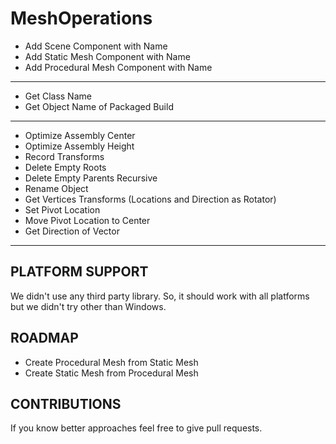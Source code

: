 # MeshOperations

- Add Scene Component with Name
- Add Static Mesh Component with Name
- Add Procedural Mesh Component with Name
--------------------------------------------------------------------------------------------
- Get Class Name
- Get Object Name of Packaged Build
--------------------------------------------------------------------------------------------
- Optimize Assembly Center
- Optimize Assembly Height
- Record Transforms
- Delete Empty Roots
- Delete Empty Parents Recursive
- Rename Object
- Get Vertices Transforms (Locations and Direction as Rotator)
- Set Pivot Location
- Move Pivot Location to Center
- Get Direction of Vector
--------------------------------------------------------------------------------------------
## PLATFORM SUPPORT
We didn't use any third party library. So, it should work with all platforms but we didn't try other than Windows.

## ROADMAP
- Create Procedural Mesh from Static Mesh
- Create Static Mesh from Procedural Mesh

## CONTRIBUTIONS
If you know better approaches feel free to give pull requests.
